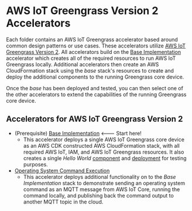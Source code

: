# AWS IoT Greengrass Version 2 Accelerators

Each folder contains an AWS IoT Greengrass accelerator based around common design patterns or use cases. These accelerators utilize [AWS IoT Greengrass Version 2](https://docs.aws.amazon.com/greengrass/v2/developerguide/what-is-iot-greengrass.html). All accelerators build on the [Base Implementation](base) accelerator which creates all of the required resources to run AWS IoT Greengrass locally. Additional accelerators then create an AWS CloudFormation stack using the _base_ stack's resources to create and deploy the additional components to the running Greengrass core device.

Once the _base_ has been deployed and tested, you can then select one of the other accelerators to extend the capabilities of the running Greengrass core device.

## Accelerators for AWS IoT Greengrass Version 2

- (Prerequisite) [Base Implementation](base) <--- Start here!
  - This accelerator deploys a single AWS IoT Greengrass core device as an AWS CDK constructed AWS CloudFormation stack, with all required AWS IoT, IAM, and AWS IoT Greengrass resources. It also creates a single _Hello World_ [component](https://docs.aws.amazon.com/greengrass/v2/developerguide/manage-components.html) and [deployment](https://docs.aws.amazon.com/greengrass/v2/developerguide/manage-deployments.html) for testing purposes.
- [Operating System Command Execution](v2/os_cmd)
  - This accelerator deploys additional functionality on to the _Base Implementation_ stack to demonstrate sending an operating system command as an MQTT message from AWS IoT Core, running the command locally, and publishing back the command output to another MQTT topic in the cloud.
